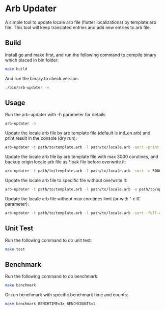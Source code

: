 # Arb Updater

A simple tool to update locale arb file (flutter localizations) by template arb file. This tool will keep translated entries and add new entries to arb file.

## Build

Install go and make first, and run the following command to compile binary which placed in bin folder:

```bash
make build
```

And run the binary to check version:

```bash
./bin/arb-updater -v
```

## Usage

Run the arb-updater with -h parameter for details:

```bash
arb-updater -h
```

Update the locale arb file by arb template file (default is intl_en.arb) and print result in the console (dry run):

```bash
arb-updater -t path/to/template.arb -l path/to/locale.arb -sort -print-only
```

Update the locale arb file by arb template file with max 3000 corutines, and backup origin locale arb file as *.bak file before overwrite it:

```bash
arb-updater -t path/to/template.arb -l path/to/locale.arb -sort -c 3000
```

Update the locale arb file to specific file without overwrite it:

```bash
arb-updater -t path/to/template.arb -l path/to/locale.arb -o path/to/updated.arb -sort
```

Update the locale arb file without max corutines limit (or with '-c 0' parameter):

```bash
arb-updater -t path/to/template.arb -l path/to/locale.arb -sort -full-on
```

## Unit Test

Run the following command to do unit test:

```bash
make test
```

## Benchmark

Run the following command to do benchmark:

```bash
make benchmark
```

Or run benchmark with specific benchmark time and counts:

```bash
make benchmark BENCHTIME=3x BENCHCOUNTS=1
```
